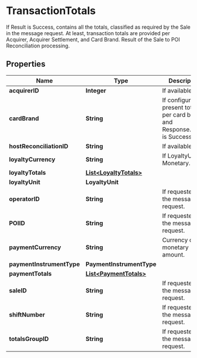 

# TransactionTotals

If Result is Success, contains all the totals, classified as required by the Sale in the message request. At least, transaction totals are provided per Acquirer, Acquirer Settlement, and Card Brand. Result of the Sale to POI Reconciliation processing.

## Properties

| Name | Type | Description | Notes |
|------------ | ------------- | ------------- | -------------|
|**acquirerID** | **Integer** | If available. |  [optional] |
|**cardBrand** | **String** | If configured to present totals per card brand, and Response.Result is Success. |  [optional] |
|**hostReconciliationID** | **String** | If available. |  [optional] |
|**loyaltyCurrency** | **String** | If LoyaltyUnit is Monetary. |  [optional] |
|**loyaltyTotals** | [**List&lt;LoyaltyTotals&gt;**](LoyaltyTotals.md) |  |  [optional] |
|**loyaltyUnit** | **LoyaltyUnit** |  |  [optional] |
|**operatorID** | **String** | If requested in the message request. |  [optional] |
|**POIID** | **String** | If requested in the message request. |  [optional] |
|**paymentCurrency** | **String** | Currency of a monetary amount. |  [optional] |
|**paymentInstrumentType** | **PaymentInstrumentType** |  |  |
|**paymentTotals** | [**List&lt;PaymentTotals&gt;**](PaymentTotals.md) |  |  [optional] |
|**saleID** | **String** | If requested in the message request. |  [optional] |
|**shiftNumber** | **String** | If requested in the message request. |  [optional] |
|**totalsGroupID** | **String** | If requested in the message request. |  [optional] |



